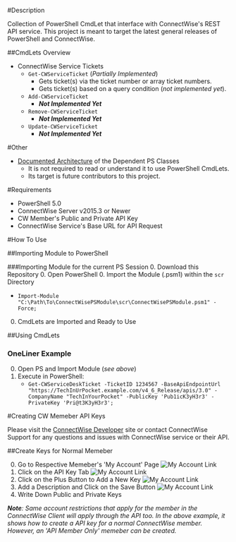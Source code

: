 #Description  

Collection of PowerShell CmdLet that interface with ConnectWise's REST API service. This project is meant to target the latest general releases of PowerShell and ConnectWise.

##CmdLets Overview 
- ConnectWise Service Tickets  
  - `Get-CWServiceTicket` (_Partially Implemented_) 
    - Gets ticket(s) via the ticket number or array ticket numbers.
    - Gets ticket(s) based on a query condition (*not implemented yet*).
  - `Add-CWServiceTicket` 
    - **_Not Implemented Yet_**
  - `Remove-CWServiceTicket` 
    - **_Not Implemented Yet_** 
  - `Update-CWServiceTicket` 
    - **_Not Implemented Yet_** 

#Other
- [Documented Architecture](https://github.com/sgtoj/ConnectWisePSModule/blob/master/doc/ClassArchitectures.md) of the Dependent PS Classes
  - It is not required to read or understand it to use PowerShell CmdLets.
  - Its target is future contributors to this project. 
        
#Requirements

- PowerShell 5.0
- ConnectWise Server v2015.3 or Newer
- CW Member's Public and Private API Key
- ConnectWise Service's Base URL for API Request

#How To Use

##Importing Module to PowerShell

###Importing Module for the current PS Session
0. Download this Repository
0. Open PowerShell
0. Import the Module (.psm1) within the `scr` Directory
   - `Import-Module "C:\Path\To\ConnectWisePSModule\scr\ConnectWisePSModule.psm1" -Force;`
0. CmdLets are Imported and Ready to Use

##Using CmdLets

### OneLiner Example
0. Open PS and Import Module (*see above*)
0. Execute in PowerShell:
   - `Get-CWServiceDeskTicket -TicketID 1234567 -BaseApiEndpointUrl "https://TechInUrPocket.example.com/v4_6_Release/apis/3.0" -CompanyName "TechInYourPocket" -PublicKey 'Pub1icK3yH3r3' -PrivateKey 'Pri@t3K3yH3r3';`

#Creating CW Memeber API Keys

 Please visit the [ConnectWise Developer](https://developer.connectwise.com/) site or contact ConnectWise Support for any questions and issues with ConnectWise service or their API. 

##Create Keys for Normal Memeber

0. Go to Respective Memeber's 'My Account' Page
   ![My Account Link](https://raw.githubusercontent.com/sgtoj/ConnectWisePSModule/master/doc/imgs/createapikey-1.png)
0. Click on the API Key Tab
   ![My Account Link](https://raw.githubusercontent.com/sgtoj/ConnectWisePSModule/master/doc/imgs/createapikey-2.png)
0. Click on the Plus Button to Add a New Key
   ![My Account Link](https://raw.githubusercontent.com/sgtoj/ConnectWisePSModule/master/doc/imgs/createapikey-3.png)
0. Add a Description and Click on the Save Button
   ![My Account Link](https://raw.githubusercontent.com/sgtoj/ConnectWisePSModule/master/doc/imgs/createapikey-4.png)
0. Write Down Public and Private Keys

*__Note__: Same account restrictions that apply for the member in the ConnectWise Client will apply through the API too. In the above example, it shows how to create a API key for a normal ConnectWise member. However, an 'API Member Only' memeber can be created.*


